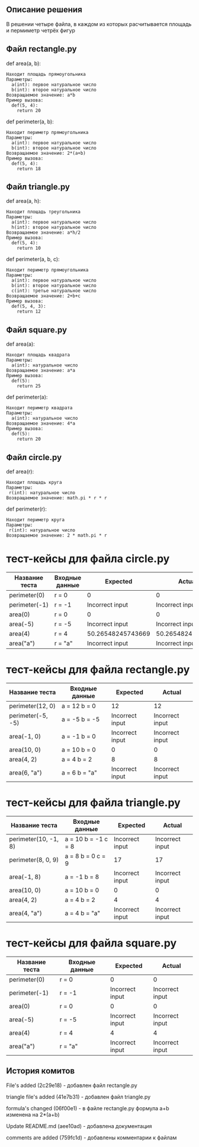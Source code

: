 ## Описание решения
  В решении четыре файла, в каждом из которых расчитывается 
  площадь и пермиметр четрёх фигур
## Файл rectangle.py
  def area(a, b):
  
    Находит площадь прямоугольника 
    Параметры:
      a(int): первое натуральное число
      b(int): второе натуральное число
    Возвращаемое значение: a*b
    Пример вызова:
      def(5, 4):
        return 20
        
  def perimeter(a, b):
  
    Находит периметр прямоугольника 
    Параметры:
      a(int): первое натуральное число
      b(int): второе натуральное число
    Возвращаемое значение: 2*(a+b)
    Пример вызова:
      def(5, 4):
        return 18
      
## Файл triangle.py
  def area(a, h):
  
    Находит площадь треугольника
    Параметры:
      a(int): первое натуральное число
      h(int): второе натуральное число
    Возвращаемое значение: a*h/2
    Пример вызова:
      def(5, 4):
        return 10
  def perimeter(a, b, c):
  
    Находит периметр прямоугольника 
    Параметры:
      a(int): первое натуральное число
      b(int): второе натуральное число
      c(int): третье натуральное число
    Возвращаемое значение: 2+b+c
    Пример вызова:
      def(5, 4, 3):
        return 12
## Файл square.py  
  def area(a):

    Находит площадь квадрата
    Параметры:
      a(int): натуральное число
    Возвращаемое значение: а*а
    Пример вызова:
      def(5):
        return 25

  def perimeter(a):
  
    Находит периметр квадрата
    Параметры:
      a(int): натуральное число
    Возвращаемое значение: 4*а
    Пример вызова:
      def(5):
        return 20

## Файл circle.py
 def area(r):
    
    Находит площадь круга
    Параметры:
     r(int): натуральное число
    Возвращаемое значение: math.pi * r * r

  def perimeter(r):

    Находит периметр круга
    Параметры:
     r(int): натуральное число
    Возвращаемое значение: 2 * math.pi * r

# тест-кейсы для файла circle.py

|     Название теста     |     Входные данные     |     Expected     |     Actual       |
|------------------------|------------------------|------------------|----------------- |
|      perimeter(0)      |        r = 0           |         0        |        0         |
|      perimeter(-1)     |        r = -1          | Incorrect input  | Incorrect input  |
|      area(0)           |        r = 0           |         0        |        0         |
|      area(-5)          |        r = -5          | Incorrect input  | Incorrect input  |
|      area(4)           |        r = 4           | 50.26548245743669| 50.26548245743669|
|      area("a")         |        r = "a"         | Incorrect input  |  Incorrect input |



# тест-кейсы для файла rectangle.py

|     Название теста     |     Входные данные     |     Expected     |     Actual       |
|------------------------|------------------------|------------------|----------------- |
|      perimeter(12, 0)  |      a = 12  b = 0     |         12       |        12        |
|      perimeter(-5, -5) |      a = -5  b = -5    | Incorrect input  | Incorrect input  |
|      area(-1, 0)       |      a = -1  b = 0     | Incorrect input  | Incorrect input  |
|      area(10, 0)       |      a = 10  b = 0     |         0        |        0         |
|      area(4, 2)        |      a = 4   b = 2     |         8        |        8         |
|      area(6, "a")      |      a = 6   b = "a"   | Incorrect input  | Incorrect input  |


# тест-кейсы для файла triangle.py

|     Название теста     |     Входные данные     |     Expected     |     Actual       |
|------------------------|------------------------|------------------|----------------- |
|   perimeter(10, -1, 8) | a = 10  b = -1  c = 8  | Incorrect input  | Incorrect input  |
|   perimeter(8, 0, 9)   | a = 8  b = 0  c = 9    |        17        |        17        |
|      area(-1, 8)       |      a = -1  b = 8     | Incorrect input  | Incorrect input  |
|      area(10, 0)       |      a = 10  b = 0     |         0        |        0         |
|      area(4, 2)        |      a = 4   b = 2     |         4        |        4         |
|      area(4, "a")      |      a = 4   b = "a"   | Incorrect input  | Incorrect input  |


# тест-кейсы для файла square.py

|     Название теста     |     Входные данные     |     Expected     |     Actual       |
|------------------------|------------------------|------------------|----------------- |
|      perimeter(0)      |        r = 0           |         0        |        0         |
|      perimeter(-1)     |        r = -1          | Incorrect input  | Incorrect input  |
|      area(0)           |        r = 0           |         0        |        0         |
|      area(-5)          |        r = -5          | Incorrect input  | Incorrect input  |
|      area(4)           |        r = 4           |         4        |        4         |
|      area("a")         |        r = "a"         | Incorrect input  | Incorrect input  |

## История комитов 
  File's added (2c29e18) - добавлен файл rectangle.py
  
  triangle file's added (41e7b31) - добавлен файл triangle.py
  
  formula's changed (06f00e1) - в файле rectangle.py формула a+b изменена на 2*(a+b)

  Update README.md (aee10ad) - добавлена документация 

  comments are added (759fc1d) - добавлены комментарии к файлам
